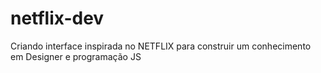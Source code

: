 # netflix-dev
Criando interface inspirada no NETFLIX para construir um conhecimento em Designer e programação JS
